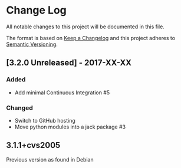 # Change Log

All notable changes to this project will be documented in this file.

The format is based on [Keep a Changelog](http://keepachangelog.com/)
and this project adheres to [Semantic Versioning](http://semver.org/).

## [3.2.0 Unreleased] - 2017-XX-XX

### Added
- Add minimal Continuous Integration \#5

### Changed
- Switch to GitHub hosting
- Move python modules into a jack package \#3

## 3.1.1+cvs2005

Previous version as found in Debian


